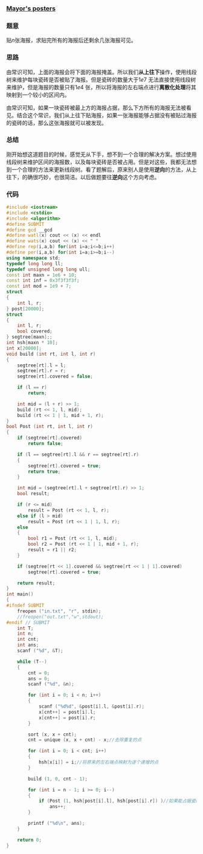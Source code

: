 ### [Mayor's posters](https://vjudge.net/problem/POJ-2528#author=swust20141567)

### 题意

贴$n$张海报，求贴完所有的海报后还剩余几张海报可见。

### 思路

由常识可知，上面的海报会将下面的海报掩盖。所以我们**从上往下**操作，使用线段树来维护每块瓷砖是否被贴了海报。但是瓷砖的数量大于$1e7$ 无法直接使用线段树来维护，但是海报的数量只有$1e4$ 张，所以将海报的左右端点进行**离散化处理**将其映射到一个较小的区间内。

由常识可知，如果一块瓷砖被最上方的海报占据，那么下方所有的海报无法被看见。结合这个常识，我们从上往下贴海报，如果一张海报能够占据没有被贴过海报的瓷砖的话，那么这张海报就可以被发现。

### 总结

刚开始想这道题目的时候，感觉无从下手，想不到一个合理的解决方案。想过使用线段树来维护区间的海报数，以及每块瓷砖是否被占用。但是对这些，我都无法想到一个合理的方法来更新线段树。看了题解后，原来别人是使用**逆向**的方法，从上往下，的确很巧妙，也很简洁。以后做题要往**逆向**这个方向考虑。

### 代码

```cpp
#include <iostream>
#include <cstdio>
#include <algorithm>
#define SUBMIT
#define gcd __gcd
#define watl(x) cout << (x) << endl
#define wats(x) cout << (x) << " "
#define rep(i,a,b) for(int i=a;i<=b;i++)
#define per(i,a,b) for(int i=a;i>=b;i--)
using namespace std;
typedef long long ll;
typedef unsigned long long ull;
const int maxn = 1e6 + 10;
const int inf = 0x3f3f3f3f;
const int mod = 1e9 + 7;
struct
{
    int l, r;
} post[20000];
struct
{
    int l, r;
    bool covered;
} segtree[maxn];;
int hsh[maxn * 10];
int x[20000];
void build (int rt, int l, int r)
{
    segtree[rt].l = l;
    segtree[rt].r = r;
    segtree[rt].covered = false;

    if (l == r)
        return;

    int mid = (l + r) >> 1;
    build (rt << 1, l, mid);
    build (rt << 1 | 1, mid + 1, r);
}
bool Post (int rt, int l, int r)
{
    if (segtree[rt].covered)
        return false;

    if (l == segtree[rt].l && r == segtree[rt].r)
    {
        segtree[rt].covered = true;
        return true;
    }

    int mid = (segtree[rt].l + segtree[rt].r) >> 1;
    bool result;

    if (r <= mid)
        result = Post (rt << 1, l, r);
    else if (l > mid)
        result = Post (rt << 1 | 1, l, r);
    else
    {
        bool r1 = Post (rt << 1, l, mid);
        bool r2 = Post (rt << 1 | 1, mid + 1, r);
        result = r1 || r2;
    }

    if (segtree[rt << 1].covered && segtree[rt << 1 | 1].covered)
        segtree[rt].covered = true;

    return result;
}
int main()
{
#ifndef SUBMIT
    freopen ("in.txt", "r", stdin);
    //freopen("out.txt","w",stdout);
#endif // SUBMIT
    int T;
    int n;
    int cnt;
    int ans;
    scanf ("%d", &T);

    while (T--)
    {
        cnt = 0;
        ans = 0;
        scanf ("%d", &n);

        for (int i = 0; i < n; i++)
        {
            scanf ("%d%d", &post[i].l, &post[i].r);
            x[cnt++] = post[i].l;
            x[cnt++] = post[i].r;
        }

        sort (x, x + cnt);
        cnt = unique (x, x + cnt) - x;//去除重复的点

        for (int i = 0; i < cnt; i++)
        {
            hsh[x[i]] = i;//将原来的左右端点映射为逐个递增的点
        }

        build (1, 0, cnt - 1);

        for (int i = n - 1; i >= 0; i--)
        {
            if (Post (1, hsh[post[i].l], hsh[post[i].r]) )//如果能占据瓷砖
                ans++;
        }

        printf ("%d\n", ans);
    }

    return 0;
}

```

